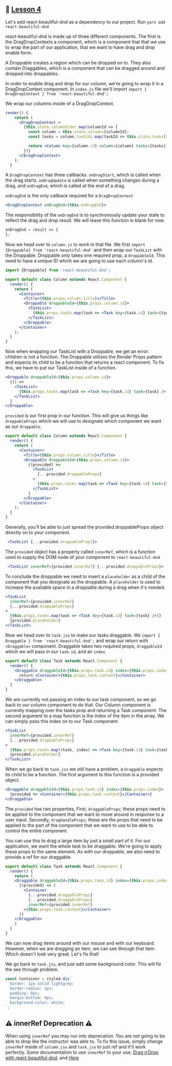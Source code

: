 ## :movie_camera: [Lesson 4](https://egghead.io/lessons/react-reorder-a-list-with-react-beautiful-dnd)

<TimeStamp start="0:06" end="0:16">

Let's add react-beautiful-dnd as a dependency to our project. Run `yarn add react-beautiful-dnd`

</TimeStamp>

<TimeStamp start="0:28" end="0:54">

react-beautiful-dnd is made up of three different components. The first is the DragDropContexts a component, which is a component that that we use to wrap the part of our application, that we want to have drag and drop enable form.

A Droppable creates a region which can be dropped on to. They also contain Draggables, which is a component that can be dragged around and dropped into droppables. 

</TimeStamp>

<TimeStamp start="0:55" end="1:12">

In order to enable drag and drop for our column, we're going to wrap it in a DragDropContext component. In `index.js` file we'll import `import { DragDropContext } from 'react-beautiful-dnd';` 

</TimeStamp>


<TimeStamp start="1:13" end="1:21">

We wrap our columns inside of a DragDropContext. 

```jsx
render() {
    return (
      <DragDropContext >
        {this.state.columnOrder.map(columnId => {
          const column = this.state.columns[columnId];
          const tasks = column.taskIds.map(taskId => this.state.tasks[taskId]);

          return <Column key={column.id} column={column} tasks={tasks} />;
        })}
      </DragDropContext>
    );
  }
```

</TimeStamp>

<TimeStamp start="1:22" end="1:41">

A `DragDropContext` has three callbacks. `onDragStart`, which is called when the drag starts. `onDragUpdate` is called when something changes during a drag, and `onDragEnd`, which is called at the end of a drag.

</TimeStamp>

<TimeStamp start="1:43" end="1:50">

`onDragEnd` is the only callback required for a `DragDropContext`

```jsx
<DragDropContext onDragEnd={this.onDragEnd}>
```

</TimeStamp>

<TimeStamp start="1:53" end="2:07">

The responsibility of the `onDragEnd` is to synchronously update your state to reflect the drag and drop result. We will leave this function in blank for now.

```jsx
onDragEnd = result => {
};
```

</TimeStamp>

<TimeStamp start="2:09" end="2:37">

Now we head over to `column.js` to work in that file. We first `import {Droppable} from 'react-beautiful-dnd'` and then wrap our `TaskList` with the Droppable. Droppable only takes one required prop, a `droppableId`. This need to have a unique ID which we are going to use each column's id. 

```jsx
import {Droppable} from 'react-beautiful-dnd';

export default class Column extends React.Component {
  render() {
    return (
      <Container>
        <Title>{this.props.column.title}</Title>
        <Droppable droppableId={this.props.column.id}>
          <TaskList>
            {this.props.tasks.map(task => <Task key={task.id} task={task} />)}
          </TaskList>
        </Droppable>
      </Container>
    );
  }
}
```

</TimeStamp>

<TimeStamp start="2:40" end="3:00">

Now when wrapping our TaskList with a Droppable, we get an error: children is not a function. The Droppable utilizes the Render Props pattern and expects its child to be a function that returns a react component. To fix this, we have to put our TaskList inside of a function.

```jsx
<Droppable droppableId={this.props.column.id}>
  {() => 
    <TaskList>
      {this.props.tasks.map(task => <Task key={task.id} task={task} />)}
    </TaskList>
  }
</Droppable>
```

</TimeStamp>

<TimeStamp start="3:17" end="3:41">

`provided` is our first prop in our function. This will give us things like `droppableProps` which we will use to designate which component we want as our `droppable`.

```jsx
export default class Column extends React.Component {
  render() {
    return (
      <Container>
        <Title>{this.props.column.title}</Title>
        <Droppable droppableId={this.props.column.id}>
          {(provided) => 
            <TaskList
              {...provided.droppableProps}
            >
              {this.props.tasks.map(task => <Task key={task.id} task={task} />)}
            </TaskList>
          }
        </Droppable>
      </Container>
    );
  }
}
```

</TimeStamp>


<TimeStamp start="3:54" end="4:00">

Generally, you'll be able to just spread the provided.droppableProps object directly on to your component.

```jsx
 <TaskList {...provided.droppableProps}>
```

</TimeStamp>


<TimeStamp start="4:01" end="4:13">

The `provided` object has a property called `innerRef`, which is a function used to supply the DOM node of your component to `react-beautiful-dnd`

```jsx
 <TaskList innerRef={provided.innerRef} {...provided.droppableProps}>
```

</TimeStamp>

<TimeStamp start="4:28" end="4:57">

To conclude the droppable we need to insert a `placeholder` as a child of the component that you designate as the droppable. A `placeholder` is used to increase the available space in a droppable during a drag when it's needed.

```jsx
<TaskList
  innerRef={provided.innerRef}
  {...provided.droppableProps}
>
  {this.props.tasks.map(task => <Task key={task.id} task={task} />)}
  {provided.placeholder}
</TaskList>
```

</TimeStamp>

<TimeStamp start="4:59" end="5:31">

Now we head over to `task.jsx` to make our tasks draggable. We `import { Draggable } from 'react-beautiful-dnd';` and wrap our return with `<Draggable>` component. Draggable takes two required props, `draggableId` which we will pass in our `task.id`, and  an `index`. 

```jsx
export default class Task extends React.Component {
  render() {
    <Draggable draggableId={this.props.task.id} index={this.props.index}>
      return <Container>{this.props.task.content}</Container>
    </Draggable>
  }
}
```

</TimeStamp>

<TimeStamp start="5:32" end="6:08">

We are currently not passing an index to our task component, so we go back to our column component to do that. Our Column component is currently mapping over the tasks prop and returning a Task component. The second argument to a map function is the index of the item in the array. We can simply pass this index on to our Task component.

```jsx
<TaskList
  innerRef={provided.innerRef}
  {...provided.droppableProps}
>
  {this.props.tasks.map((task, index) => <Task key={task.id} task={task} index={index}/>)}
  {provided.placeholder}
</TaskList>
```

</TimeStamp>

<TimeStamp start="6:09" end="6:32">

When we go back to `task.jsx` we still have a problem, a `Draggable` expects its child to be a function. The first argument to this function is a provided object.

```jsx
<Draggable draggableId={this.props.task.id} index={this.props.index}>
  {provided => <Container>{this.props.task.content}</Container>}
</Draggable>
```

</TimeStamp>

<TimeStamp start="6:34" end="7:17">

The `provided`  has two properties, First,  `draggableProps`; these props need to be applied to the component that we want to move around in response to a user input. Secondly, `dragHandleProps`; these are the props that need to be applied to the part of the component that we want to use to be able to control the entire component.

You can use this to drag a large item by just a small part of it. For our application, we want the whole task to be draggable. We're going to apply these props to the same element. As with our droppable, we also need to provide a ref for our draggable.

```jsx
export default class Task extends React.Component {
  render() {
    return (
    <Draggable draggableId={this.props.task.id} index={this.props.index}>
      {(provided) => (
        <Container
          {...provided.draggableProps}
          {...provided.draggableProps}
          innerRef={provided.innerRef}
        >{this.props.task.content}</Container>
      )}
    </Draggable>
    )
  }
}
```

</TimeStamp>

<TimeStamp start="7:18" end="7:29">

We can now drag items around with our mouse and with our keyboard. However, when we are dragging an item, we can see through that item. Which doesn't look very great. Let's fix that!

</TimeStamp>

<TimeStamp start="7:30" end="7:56">

We go back to `task.jsx`, and just add some background color. This will fix the see through problem. 

```jsx
const Container = styled.div`
  border: 1px solid lightgrey;
  border-radius: 2px;
  padding: 8px;
  margin-bottom: 8px;
  background-color: white;
`;
```

</TimeStamp>


## :warning: innerRef Deprecation :warning:

When using `innerRef` you may run into deprecation. You are not going to be able to drop like the instructor was able to.  To fix this issue, simply change `innerRef` inside of `column.jsx` and `task.jsx` to just ref and it'll work perfectly. Some documentation to use `innerRef` to your use, [Drag n’Drop with react-beautiful-dnd](https://medium.com/@reireynoso/drag-ndrop-with-react-beautiful-dnd-73014e5937f2), and [Here](https://github.com/atlassian/react-beautiful-dnd/blob/master/docs/guides/using-inner-ref.md)